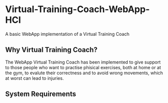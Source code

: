 # Virtual-Training-Coach-WebApp-HCI
A basic WebApp implementation of a Virtual Training Coach

## Why Virtual Training Coach? 
The WebApp Virtual Training Coach has been implemented to give support to those people who want to practise phisical exercises, both at home or at the gym, to evalute their correctness and to avoid wrong movements, which at worst can lead to injuries. 

## System Requirements



